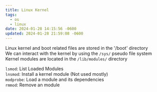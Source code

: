 ```yaml
---
title: Linux Kernel
tags:
  - os
  - linux
date: 2024-01-28 14:15:56 -0600
updated: 2024-01-28 21:59:08 -0600
---
```


Linux kernel and boot related files are stored in the '/boot' directory  
We can interact with the kernel by using the `/sys/` pseudo file system  
Kernel modules are located in the `/lib/modules/` directory

`lsmod`: List Loaded Modules  
`lnsmod`: Install a kernel module (Not used mostly)  
`modprobe`: Load a module and its dependencies  
`rmmod`: Remove an module
